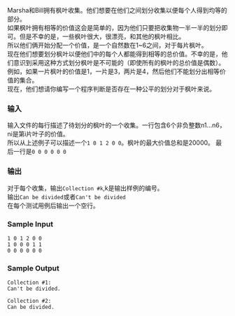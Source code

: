 Marsha和Bill拥有枫叶收集。他们想要在他们之间划分收集以便每个人得到均等的部分。<br>
如果枫叶拥有相等的价值这会是简单的，因为他们只要把收集物一半一半的划分即可。但是不幸的是，一些枫叶很大，很漂亮，和其他的枫叶相比。<br>
所以他们俩开始分配一个价值，是一个自然数在1~6之间，对于每片枫叶。<br>
现在他们想要划分枫叶以便他们中的每个人都能得到相等的总价值。不幸的是，他们意识到采用这种方式划分枫叶是不可能的（即使所有的枫叶的总价值是偶数）。<br>
例如，如果一片枫叶的价值是1，一片是3，两片是4，然后他们不能划分出相等价值的集合。<br>
现在，他们想请你编写一个程序判断是否存在一种公平的划分对于枫叶来说。<br>

### 输入
输入文件的每行描述了待划分的枫叶的一个收集。一行包含6个非负整数n1...n6，ni是第i片叶子的价值。<br>
所以从上述例子可以描述一个```1 0 1 2 0 0```。枫叶的最大价值总和是20000。
最后一行是```0 0 0 0 0 0```

### 输出
对于每个收集，输出```Collection #k```,k是输出样例的编号。<br>
输出```Can be divided```或者```Can't be divided```<br>
在每个测试用例后输出一个空行。<br>

### Sample Input
```
1 0 1 2 0 0 
1 0 0 0 1 1 
0 0 0 0 0 0 
```
### Sample Output
```
Collection #1:
Can't be divided.

Collection #2:
Can be divided.
```
